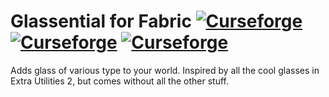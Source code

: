 # Glassential for Fabric [![Curseforge](http://cf.way2muchnoise.eu/glassential-fabric.svg)](https://minecraft.curseforge.com/projects/glassential-fabric) [![Curseforge](http://cf.way2muchnoise.eu/versions/glassential-fabric.svg)](https://minecraft.curseforge.com/projects/glassential-fabric) [![Curseforge](http://cf.way2muchnoise.eu/packs/glassential-fabric.svg)](https://minecraft.curseforge.com/projects/glassential-fabric)

Adds glass of various type to your world. Inspired by all the cool glasses in Extra Utilities 2, but comes without all the other stuff.
